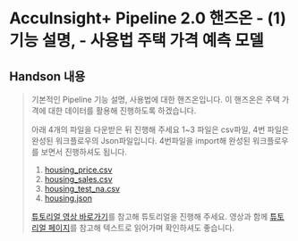 # AccuInsight+ Pipeline 2.0 핸즈온 - (1) 기능 설명, - 사용법 주택 가격 예측 모델

  ## Handson 내용

   > 기본적인 Pipeline 기능 설명, 사용법에 대한 핸즈온입니다.
   > 이 핸즈온은 주택 가격에 대한 데이터를 활용해 진행하도록 하겠습니다.
   >
   > 아래 4개의 파일을 다운받은 뒤 진행해 주세요 1~3 파일은 csv파일, 4번 파일은 완성된 워크플로우의 Json파일입니다.
   > 4번파일을 import해 완성된 워크플로우를 보면서 진행하셔도 됩니다.
   >
   > 1. [housing_price.csv](./Files/housing_price.csv)
   > 2. [housing_sales.csv](./Files/housing_sales.csv)
   > 3. [housing_test_na.csv](./Files/housing_test_na.csv)
   > 4. [housing.json](./Files/housing.json)
   >
   > [튜토리얼 영상 바로가기](https://www.youtube.com/watch?v=C2Vnk4WKXlw)를 참고해 튜토리얼을 진행해 주세요.
   > 영상과 함께 [튜토리얼 페이지](https://accuinsight.cloudz.co.kr/#/manual/tutorial/pipelinetutorial)를 참고해 텍스트로 읽어가며 확인하셔도 좋습니다.
   >

